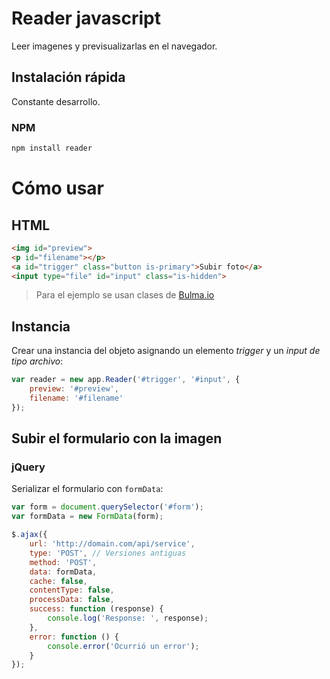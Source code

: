 # Reader javascript

Leer imagenes y previsualizarlas en el navegador.

## Instalación rápida

Constante desarrollo.

### NPM

```sh
npm install reader
```

# Cómo usar

## HTML

```html
<img id="preview">
<p id="filename"></p>
<a id="trigger" class="button is-primary">Subir foto</a>
<input type="file" id="input" class="is-hidden">
```

> Para el ejemplo se usan clases de [Bulma.io](https://bulma.io/)

## Instancia

Crear una instancia del objeto asignando un elemento *trigger* y un *input de tipo archivo*:

```js
var reader = new app.Reader('#trigger', '#input', {
    preview: '#preview',
    filename: '#filename'
});
```

## Subir el formulario con la imagen

### jQuery

Serializar el formulario con `formData`:

```js
var form = document.querySelector('#form');
var formData = new FormData(form);

$.ajax({
    url: 'http://domain.com/api/service',
    type: 'POST', // Versiones antiguas
    method: 'POST',
    data: formData,
    cache: false,
    contentType: false,
    processData: false,
    success: function (response) {
        console.log('Response: ', response);
    },
    error: function () {
        console.error('Ocurrió un error');
    }
});
```